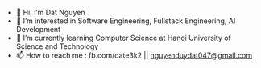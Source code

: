 - 👋 Hi, I’m Dat Nguyen
- 👀 I’m interested in Software Engineering, Fullstack Engineering, AI Development
- 🌱 I’m currently learning Computer Science at Hanoi University of Science and Technology
- 📫 How to reach me : fb.com/date3k2 || nguyenduydat047@gmail.com

<!---
date3k2/date3k2 is a ✨ special ✨ repository because its `README.md` (this file) appears on your GitHub profile.
You can click the Preview link to take a look at your changes.
--->
